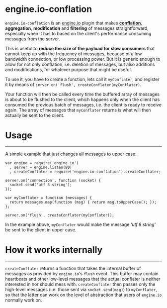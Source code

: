engine.io-conflation
====================

`engine.io-conflation` is an [engine.io](https://github.com/LearnBoost/engine.io) plugin that makes **[conflation](http://magmasystems.blogspot.jp/2006/08/conflation.html)**, **aggregation**, **modification** and **filtering** of messages straightforward, especially when it has to based on the client's performance consuming messages from the server.

This is useful to **reduce the size of the payload for slow consumers** that cannot keep up with the frequency of messages, because of a low bandwidth connection, or low processing power. But it is generic enough to allow for not only conflation, i.e. deletion of messages, but also additions and modifications, for whatever purpose that might be useful.

To use it, you have to create a function, lets call it `myConflater`, and register it by means of `server.on('flush', createConflater(myConflater)`.

Your function will then be called every time the buffered array of messages is about to be flushed to the client, which happens only when the client has consumed the previous batch of messages, i.e. the client is ready to receive again. The array of messages that `myConflater` returns is what will then actually be sent to the client.

# Usage #
---------

A simple example that just changes all messages to upper case:

```
var engine = require('engine.io')
  , server = engine.listen(80)
  , createConflater = require('engine.io-conflation').createConflater;

server.on('connection', function (socket) {
  socket.send('utf 8 string');
});

var myConflater = function (messages) {
  return messages.map(function (msg) { return msg.toUpperCase(); });
};

server.on('flush', createConflater(myConflater));

```

In the example above, `myConflater` would make the message *'utf 8 string'* be sent to the client in upper case.

# How it works internally #
---------------------------

`createConflater` returns a function that takes the internal buffer of messages as provided by `engine.io`'s `flush` event. This buffer may contain heartbeats and other low-level messages that the actual conflater is neither interested in nor should mess with. `createConflater` then passes only the high-level messages (i.e. those sent via `socket.send(msg)`) to `myConflater`, so that the latter can work on the level of abstraction that users of `engine.io` normally work on.